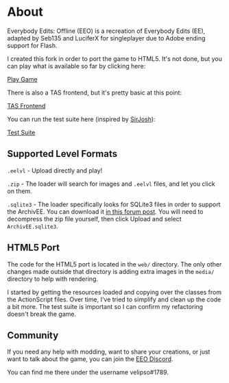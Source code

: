 About
=====

Everybody Edits: Offline (EEO) is a recreation of Everybody Edits (EE), adapted by Seb135 and
LuciferX for singleplayer due to Adobe ending support for Flash.

I created this fork in order to port the game to HTML5.  It's not done, but you can play what is
available so far by clicking here:

[Play Game](https://cdn.githubraw.com/velipso/ee-offline/677af595930676d77feb13ff57ac3b832c4c53bc/web/index.html)

There is also a TAS frontend, but it's pretty basic at this point:

[TAS Frontend](https://cdn.githubraw.com/velipso/ee-offline/677af595930676d77feb13ff57ac3b832c4c53bc/web/tas.html)

You can run the test suite here (inspired by [SirJosh](https://github.com/SirJosh3917/smiley-face-game)):

[Test Suite](https://cdn.githubraw.com/velipso/ee-offline/677af595930676d77feb13ff57ac3b832c4c53bc/web/test.html)

Supported Level Formats
-----------------------

`.eelvl` - Upload directly and play!

`.zip` - The loader will search for images and `.eelvl` files, and let you click on them.

`.sqlite3` - The loader specifically looks for SQLite3 files in order to support the ArchivEE.  You
can download it [in this forum post](https://forums.everybodyedits.com/viewtopic.php?id=47348).
You will need to decompress the zip file yourself, then click Upload and select `ArchivEE.sqlite3`.

HTML5 Port
----------

The code for the HTML5 port is located in the `web/` directory.  The only other changes made outside
that directory is adding extra images in the `media/` directory to help with rendering.

I started by getting the resources loaded and copying over the classes from the ActionScript files.
Over time, I've tried to simplify and clean up the code a bit more.  The test suite is important so
I can confirm my refactoring doesn't break the game.

Community
---------

If you need any help with modding, want to share your creations, or just want to talk about the
game, you can join the [EEO Discord](https://discord.gg/V5maATbSgc).

You can find me there under the username velipso#1789.

